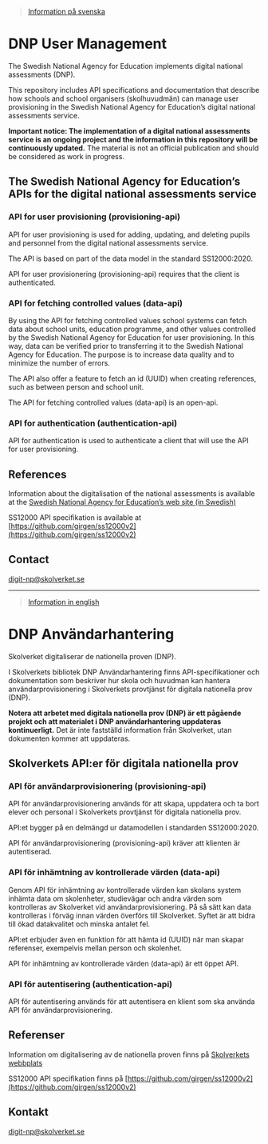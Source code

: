 >[Information på svenska](#dnp-anv%C3%A4ndarhantering)

# DNP User Management
The Swedish National Agency for Education implements digital national assessments (DNP). 

This repository includes API specifications and documentation that describe how schools and school organisers (skolhuvudmän) can manage user provisioning in the Swedish National Agency for Education’s digital national assessments service.

**Important notice: The implementation of a digital national assessments service is an ongoing project and the information in this repository will be continuously updated.** The material is not an official publication and should be considered as work in progress.


## The Swedish National Agency for Education’s APIs for the digital national assessments service
### API for user provisioning (provisioning-api)
API for user provisioning is used for adding, updating, and deleting pupils and personnel from the digital national assessments service. 

The API is based on part of the data model in the standard SS12000:2020.

API for user provisionering (provisioning-api) requires that the client is authenticated.

### API for fetching controlled values (data-api)
By using the API for fetching controlled values school systems can fetch data about school units, education programme, and other values controlled by the Swedish National Agency for Education for user provisioning. In this way, data can be verified prior to transferring it to the Swedish National Agency for Education. The purpose is to increase data quality and to minimize the number of errors.

The API also offer a feature to fetch an id (UUID) when creating references, such as between person and school unit.

The API for fetching controlled values (data-api) is an open-api.

### API for authentication (authentication-api)
API for authentication is used to authenticate a client that will use the API for user provisioning.

## References
Information about the digitalisation of the national assessments is available at the [Swedish National Agency for Education’s web site (in Swedish)](https://www.skolverket.se/om-oss/var-verksamhet/skolverkets-prioriterade-omraden/digitalisering/digitala-nationella-prov/digitalisering-av-de-nationella-proven)

SS12000 API specifikation is available at [https://github.com/girgen/ss12000v2](https://github.com/girgen/ss12000v2)

## Contact
digit-np@skolverket.se
___
>[Information in english](#dnp-user-management)

# DNP Användarhantering
Skolverket digitaliserar de nationella proven (DNP). 

I Skolverkets bibliotek DNP Användarhantering finns API-specifikationer och dokumentation som beskriver hur skola och huvudman kan hantera användarprovisionering i Skolverkets provtjänst för digitala nationella prov (DNP).

**Notera att arbetet med digitala nationella prov (DNP) är ett pågående projekt och att materialet i DNP användarhantering uppdateras kontinuerligt.** Det är inte fastställd information från Skolverket, utan dokumenten kommer att uppdateras. 

## Skolverkets API:er för digitala nationella prov
### API för användarprovisionering (provisioning-api)
API för användarprovisionering används för att skapa, uppdatera och ta bort elever och personal i Skolverkets provtjänst för digitala nationella prov. 

API:et bygger på en delmängd ur datamodellen i standarden SS12000:2020.

API för användarprovisionering (provisioning-api) kräver att klienten är autentiserad.

### API för inhämtning av kontrollerade värden (data-api)
Genom API för inhämtning av kontrollerade värden kan skolans system inhämta data om skolenheter, studievägar och andra värden som kontrolleras av Skolverket vid användarprovisionering. På så sätt kan data kontrolleras i förväg innan värden överförs till Skolverket. Syftet är att bidra till ökad datakvalitet och minska antalet fel.

API:et erbjuder även en funktion för att hämta id (UUID) när man skapar referenser, exempelvis mellan person och skolenhet. 

API för inhämtning av kontrollerade värden (data-api) är ett öppet API.

### API för autentisering (authentication-api)
API för autentisering används för att autentisera en klient som ska använda API för användarprovisionering.

## Referenser
Information om digitalisering av de nationella proven finns på [Skolverkets webbplats](https://www.skolverket.se/om-oss/var-verksamhet/skolverkets-prioriterade-omraden/digitalisering/digitala-nationella-prov/digitalisering-av-de-nationella-proven)

SS12000 API specifikation finns på [https://github.com/girgen/ss12000v2](https://github.com/girgen/ss12000v2)

## Kontakt
digit-np@skolverket.se
